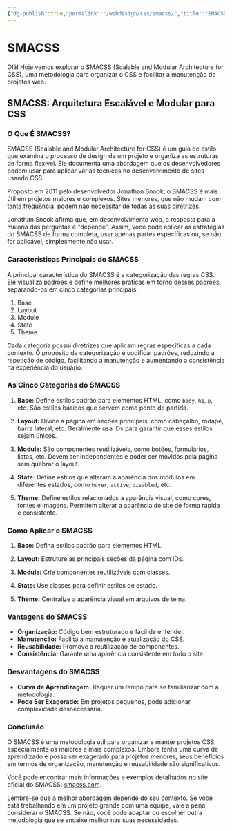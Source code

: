 ```yaml
---
{"dg-publish":true,"permalink":"/webdesign/css/smacss/","title":"SMACSS","metatags":{"description":"uma metodologia para organizar o CSS e facilitar a manutenção de projetos web."},"tags":["Webdesign","CSS","padrão"],"updated":"2025-02-19T15:35:21.085-03:00"}
---
```


# SMACSS

Olá! Hoje vamos explorar o SMACSS (Scalable and Modular Architecture for CSS), uma metodologia para organizar o CSS e facilitar a manutenção de projetos web.

## SMACSS: Arquitetura Escalável e Modular para CSS

### O Que É SMACSS?

SMACSS (Scalable and Modular Architecture for CSS) é um guia de estilo que examina o processo de design de um projeto e organiza as estruturas de forma flexível. Ele documenta uma abordagem que os desenvolvedores podem usar para aplicar várias técnicas no desenvolvimento de sites usando CSS.

Proposto em 2011 pelo desenvolvedor Jonathan Snook, o SMACSS é mais útil em projetos maiores e complexos. Sites menores, que não mudam com tanta frequência, podem não necessitar de todas as suas diretrizes.

Jonathan Snook afirma que, em desenvolvimento web, a resposta para a maioria das perguntas é "depende". Assim, você pode aplicar as estratégias do SMACSS de forma completa, usar apenas partes específicas ou, se não for aplicável, simplesmente não usar.

### Características Principais do SMACSS

A principal característica do SMACSS é a categorização das regras CSS. Ele visualiza padrões e define melhores práticas em torno desses padrões, separando-os em cinco categorias principais:

1.  Base
2.  Layout
3.  Module
4.  State
5.  Theme

Cada categoria possui diretrizes que aplicam regras específicas a cada contexto. O propósito da categorização é codificar padrões, reduzindo a repetição de código, facilitando a manutenção e aumentando a consistência na experiência do usuário.

### As Cinco Categorias do SMACSS

1.  **Base:** Define estilos padrão para elementos HTML, como `body`, `h1`, `p`, etc. São estilos básicos que servem como ponto de partida.

2.  **Layout:** Divide a página em seções principais, como cabeçalho, rodapé, barra lateral, etc. Geralmente usa IDs para garantir que esses estilos sejam únicos.

3.  **Module:** São componentes reutilizáveis, como botões, formulários, listas, etc. Devem ser independentes e poder ser movidos pela página sem quebrar o layout.

4.  **State:** Define estilos que alteram a aparência dos módulos em diferentes estados, como `hover`, `active`, `disabled`, etc.

5.  **Theme:** Define estilos relacionados à aparência visual, como cores, fontes e imagens. Permitem alterar a aparência do site de forma rápida e consistente.

### Como Aplicar o SMACSS

1.  **Base:** Defina estilos padrão para elementos HTML.

2.  **Layout:** Estruture as principais seções da página com IDs.

3.  **Module:** Crie componentes reutilizáveis com classes.

4.  **State:** Use classes para definir estilos de estado.

5.  **Theme:** Centralize a aparência visual em arquivos de tema.

### Vantagens do SMACSS

*   **Organização:** Código bem estruturado e fácil de entender.
*   **Manutenção:** Facilita a manutenção e atualização do CSS.
*   **Reusabilidade:** Promove a reutilização de componentes.
*   **Consistência:** Garante uma aparência consistente em todo o site.

### Desvantagens do SMACSS

*   **Curva de Aprendizagem:** Requer um tempo para se familiarizar com a metodologia.
*   **Pode Ser Exagerado:** Em projetos pequenos, pode adicionar complexidade desnecessária.

### Conclusão

O SMACSS é uma metodologia útil para organizar e manter projetos CSS, especialmente os maiores e mais complexos. Embora tenha uma curva de aprendizado e possa ser exagerado para projetos menores, seus benefícios em termos de organização, manutenção e reusabilidade são significativos.

Você pode encontrar mais informações e exemplos detalhados no site oficial do SMACSS: [smacss.com](http://smacss.com/).

Lembre-se que a melhor abordagem depende do seu contexto. Se você está trabalhando em um projeto grande com uma equipe, vale a pena considerar o SMACSS. Se não, você pode adaptar ou escolher outra metodologia que se encaixe melhor nas suas necessidades.


